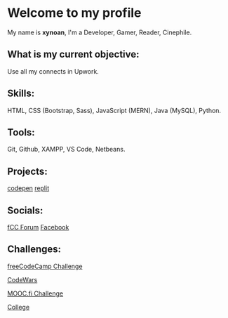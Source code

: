 # Welcome to my profile
My name is **xynoan**, I'm a Developer, Gamer, Reader, Cinephile.
## What is my current objective:
Use all my connects in Upwork.
## Skills:
HTML, CSS (Bootstrap, Sass), JavaScript (MERN), Java (MySQL), Python.
## Tools:
Git, Github, XAMPP, VS Code, Netbeans.
## Projects: 
[codepen](https://codepen.io/xynoan)
[replit](https://replit.com/@xynoan)
## Socials:
[fCC Forum](https://forum.freecodecamp.org/u/xynoan/summary)
[Facebook](https://www.facebook.com/morvss)
## Challenges:
[freeCodeCamp Challenge](/fCCchallenge.md)
<br>

[CodeWars](/CWchallenge.md)
<br>

[MOOC.fi Challenge](/moocFiChallenge.md)
<br>

[College](/collegeChallenge.md)
